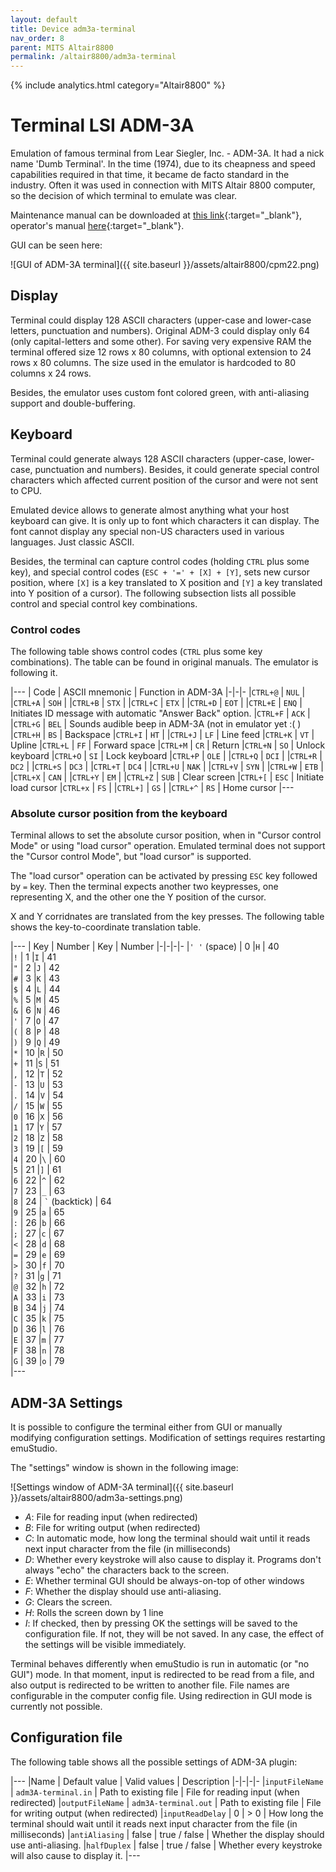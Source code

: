 ```yaml
---
layout: default
title: Device adm3a-terminal
nav_order: 8
parent: MITS Altair8800
permalink: /altair8800/adm3a-terminal
---
```


{% include analytics.html category="Altair8800" %}

# Terminal LSI ADM-3A

Emulation of famous terminal from Lear Siegler, Inc. - ADM-3A. It had a nick name 'Dumb Terminal'. In the time (1974), due to its cheapness and speed capabilities required in that time, it became de facto standard in the industry. Often it was used in connection with MITS Altair 8800 computer, so the decision of which terminal to emulate was clear.

Maintenance manual can be downloaded at [this link][manual1]{:target="_blank"}, operator's manual [here][manual2]{:target="_blank"}.

GUI can be seen here:

![GUI of ADM-3A terminal]({{ site.baseurl }}/assets/altair8800/cpm22.png)


## Display

Terminal could display 128 ASCII characters (upper-case and lower-case letters, punctuation and numbers). Original ADM-3 could display only 64 (only capital-letters and some other). For saving very expensive RAM the terminal offered size 12 rows x 80 columns, with optional extension to 24 rows x 80 columns. The size used in the emulator is hardcoded to 80 columns x 24 rows.

Besides, the emulator uses custom font colored green, with anti-aliasing support and double-buffering.

## Keyboard

Terminal could generate always 128 ASCII characters (upper-case, lower-case, punctuation and numbers). Besides, it could
generate special control characters which affected current position of the cursor and were not sent to CPU.

Emulated device allows to generate almost anything what your host keyboard can give. It is only up to font which characters it can display. The font cannot display any special non-US characters used in various languages. Just classic ASCII.

Besides, the terminal can capture control codes (holding `CTRL` plus some key), and special control codes (`ESC + '=' + [X] + [Y]`, sets new cursor position, where `[X]` is a key translated to X position and `[Y]` a key translated into Y position of a cursor). The following subsection lists all possible control and special control key combinations.

### Control codes

The following table shows control codes (`CTRL` plus some key combinations). The table can be found in original manuals. The emulator is following it.

|---
| Code     | ASCII mnemonic | Function in ADM-3A
|-|-|-
|`CTRL+@`  | `NUL`   |
|`CTRL+A`  | `SOH`   |
|`CTRL+B`  | `STX`   |
|`CTRL+C`  | `ETX`   |
|`CTRL+D`  | `EOT`   |
|`CTRL+E`  | `ENQ`   | Initiates ID message with automatic "Answer Back" option.
|`CTRL+F`  | `ACK`   |
|`CTRL+G`  | `BEL`   | Sounds audible beep in ADM-3A (not in emulator yet :( )
|`CTRL+H`  | `BS`    | Backspace
|`CTRL+I`  | `HT`    |
|`CTRL+J`  | `LF`    | Line feed
|`CTRL+K`  | `VT`    | Upline
|`CTRL+L`  | `FF`    | Forward space
|`CTRL+M`  | `CR`    | Return
|`CTRL+N`  | `SO`    | Unlock keyboard
|`CTRL+O`  | `SI`    | Lock keyboard
|`CTRL+P`  | `OLE`   |
|`CTRL+Q`  | `DCI`   |
|`CTRL+R`  | `DC2`   |
|`CTRL+S`  | `DC3`   |
|`CTRL+T`  | `DC4`   |
|`CTRL+U`  | `NAK`   |
|`CTRL+V`  | `SYN`   |
|`CTRL+W`  | `ETB`   |
|`CTRL+X`  | `CAN`   |
|`CTRL+Y`  | `EM`    |
|`CTRL+Z`  | `SUB`   | Clear screen
|`CTRL+[`  | `ESC`   | Initiate load cursor
|`CTRL+x`  | `FS`    |
|`CTRL+]`  | `GS`    |
|`CTRL+^`  | `RS`    | Home cursor
|---





### Absolute cursor position from the keyboard

Terminal allows to set the absolute cursor position, when in "Cursor control Mode" or using "load cursor" operation.
Emulated terminal does not support the "Cursor control Mode", but "load cursor" is supported.

The "load cursor" operation can be activated by pressing `ESC` key followed by `=` key. Then the terminal expects
another two keypresses, one representing X, and the other one the Y position of the cursor.  

X and Y corridnates are translated from the key presses. The following table shows the key-to-coordinate translation table.

|---
| Key  | Number | Key | Number
|-|-|-|-
|`' '` (space) | 0      |`H`   | 40   
|`!`   | 1      |`I`   | 41   
|`"`   | 2      |`J`   | 42   
|`#`   | 3      |`K`   | 43   
|`$`   | 4      |`L`   | 44   
|`%`   | 5      |`M`   | 45   
|`&`   | 6      |`N`   | 46   
|`'`   | 7      |`O`   | 47   
|`(`   | 8      |`P`   | 48   
|`)`   | 9      |`Q`   | 49   
|`*`   | 10     |`R`   | 50   
|`+`   | 11     |`S`   | 51   
|`,`   | 12     |`T`   | 52   
|`-`   | 13     |`U`   | 53   
|`.`   | 14     |`V`   | 54   
|`/`   | 15     |`W`   | 55   
|`0`   | 16     |`X`   | 56   
|`1`   | 17     |`Y`   | 57   
|`2`   | 18     |`Z`   | 58   
|`3`   | 19     |`[`   | 59   
|`4`   | 20     |`\`   | 60   
|`5`   | 21     |`]`   | 61   
|`6`   | 22     |`^`   | 62   
|`7`   | 23     |`_`   | 63   
|`8`   | 24     | `` ` `` (backtick)  | 64   
|`9`   | 25     |`a`   | 65   
|`:`   | 26     |`b`   | 66   
|`;`   | 27     |`c`   | 67   
|`<`   | 28     |`d`   | 68   
|`=`   | 29     |`e`   | 69   
|`>`   | 30     |`f`   | 70   
|`?`   | 31     |`g`   | 71   
|`@`   | 32     |`h`   | 72   
|`A`   | 33     |`i`   | 73   
|`B`   | 34     |`j`   | 74   
|`C`   | 35     |`k`   | 75   
|`D`   | 36     |`l`   | 76   
|`E`   | 37     |`m`   | 77   
|`F`   | 38     |`n`   | 78   
|`G`   | 39     |`o`   | 79   
|---

## ADM-3A Settings

It is possible to configure the terminal either from GUI or manually modifying configuration settings. Modification of settings requires restarting emuStudio.

The "settings" window is shown in the following image:

![Settings window of ADM-3A terminal]({{ site.baseurl }}/assets/altair8800/adm3a-settings.png)

- *A*: File for reading input (when redirected)
- *B*: File for writing output (when redirected)
- *C*: In automatic mode, how long the terminal should wait until it reads next input character from the file
       (in milliseconds)
- *D*: Whether every keystroke will also cause to display it. Programs don't always "echo" the characters back
       to the screen.
- *E*: Whether terminal GUI should be always-on-top of other windows
- *F*: Whether the display should use anti-aliasing.
- *G*: Clears the screen.
- *H*: Rolls the screen down by 1 line
- *I*: If checked, then by pressing OK the settings will be saved to the configuration file. If not, they will be not
       saved. In any case, the effect of the settings will be visible immediately.

Terminal behaves differently when emuStudio is run in automatic (or "no GUI") mode. In that moment, input is redirected to be read from a file, and also output is redirected to be written to another file. File names are configurable in the computer config file. Using redirection in GUI mode is currently not possible.

## Configuration file

The following table shows all the possible settings of ADM-3A plugin:

|---
|Name              | Default value        | Valid values          | Description
|-|-|-|-
|`inputFileName`   | `adm3A-terminal.in`  | Path to existing file | File for reading input (when redirected)
|`outputFileName`  | `adm3A-terminal.out` | Path to existing file | File for writing output (when redirected)
|`inputReadDelay`  | 0                    | > 0                   | How long the terminal should wait until it reads next input character from the file (in milliseconds)
|`antiAliasing`    | false                | true / false          | Whether the display should use anti-aliasing.
|`halfDuplex`      | false                | true / false          | Whether every keystroke will also cause to display it.
|---


[manual1]: http://www.mirrorservice.org/sites/www.bitsavers.org/pdf/learSiegler/ADM3A_Maint.pdf
[manual2]: http://maben.homeip.net/static/s100/learSiegler/terminal/Lear%20Siegler%20ADM3A%20operators%20manual.pdf
